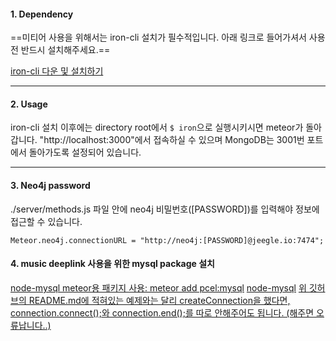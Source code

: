 #### 1. Dependency
==미티어 사용을 위해서는 iron-cli 설치가 필수적입니다. 아래 링크로 들어가셔서 사용전 반드시 설치해주세요.==

[iron-cli 다운 및 설치하기](https://github.com/iron-meteor/iron-cli)

- - -

#### 2. Usage
iron-cli 설치 이후에는 directory root에서 `$ iron`으로 실행시키시면 meteor가 돌아갑니다. "http://localhost:3000"에서 접속하실 수 있으며 MongoDB는 3001번 포트에서 돌아가도록 설정되어 있습니다.

- - -

#### 3. Neo4j password

./server/methods.js 파일 안에 neo4j 비밀번호([PASSWORD])를 입력해야 정보에 접근할 수 있습니다.

```
Meteor.neo4j.connectionURL = "http://neo4j:[PASSWORD]@jeegle.io:7474";
```

#### 4. music deeplink 사용을 위한 mysql package 설치

[node-mysql meteor용 패키지 사용: meteor add pcel:mysql](https://atmospherejs.com/pcel/mysql)
[node-mysql](https://github.com/perak/mysql-shadow/)
[위 깃허브의 README.md에 적혀있는 예제와는 달리 createConnection을 했다면, connection.connect();와 connection.end();를 따로 안해주어도 됩니다. (해주면 오류납니다..) ](http://stackoverflow.com/questions/14087924/cannot-enqueue-handshake-after-invoking-quit)
